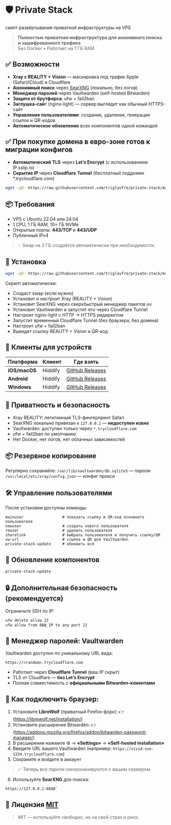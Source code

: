 # 🛡️ Private Stack
скипт развёртывания приватной инфраструктуры на VPS

> **Полностью приватная инфраструктура для анонимного поиска и зашифрованного трафика**  
> Без Docker • Работает на 1 ГБ RAM

##  ✅ Возможности
- **Xray с REALITY + Vision** — маскировка под трафик Apple (Safari/iCloud) и Cloudflare
- **Анонимный поиск** через [SearXNG](https://github.com/searxng/searxng) (локально, без логов)
- **Менеджер паролей** через Vaultwarden (self-hosted Bitwarden)
- **Защита от брутфорса**: ufw + fail2ban
- **Заглушка-сай**т (nginx-light) — сервер выглядит как обычный HTTPS-сайт
- **Управление пользователями**: создание, удаление, генерация ссылок и QR-кодов
- **Автоматическое обновление** всех компонентов одной командой

## ✅ При покупке домена в евро-зоне готов к миграции конфигов

- **Автоматический TLS** через **Let’s Encrypt** (с использованием IP.sslip.io)
- **Скрытие IP** через **Cloudflare Tunnel** (бесплатный поддомен *.trycloudflare.com)

```bash
wget -qO- https://raw.githubusercontent.com/triglavfre/private-stack/main/migrate | bash
```

## 📦 Требования
- VPS с Ubuntu 22.04 или 24.04
- 1 CPU, 1 ГБ RAM, 10+ ГБ NVMe
- Открытые порты: **443/TCP** и **443/UDP**
- Публичный IPv4
> 💡 Swap на 2 ГБ создаётся автоматически при необходимости.

## 🚀 Установка

```bash
wget -qO- https://raw.githubusercontent.com/triglavfre/private-stack/main/install | bash
```
Скрипт автоматически:

- Создаст swap (если нужно)
- Установит и настроит Xray (REALITY + Vision)
- Установит SearXNG через сверхбыстрый менеджер пакетов uv
- Установит Vaultwarden и запустит его через Cloudflare Tunnel
- Настроит nginx-light с HTTP → HTTPS редиректом
- Запустит временный Cloudflare Tunnel (без браузера, без домена)
- Настроит ufw + fail2ban
- Выведет ссылку REALITY + Vision и QR-код

## 📱 Клиенты для устройств

| Платформа     | Клиент   | Где взять                     |
|---------------|----------|-------------------------------|
| **iOS/macOS** | Hiddify  | [GitHub Releases](https://github.com/hiddify/hiddify-app/releases)|
| **Android**   | Hiddify  | [GitHub Releases](https://github.com/hiddify/hiddify-app/releases) |
| **Windows**   | Hiddify  | [GitHub Releases](https://github.com/hiddify/hiddify-app/releases) |

## 🔐 Приватность и безопасность
- Xray REALITY: легитимный TLS-фингерпринт Safari
- SearXNG локально привязан к `127.0.0.1` — **недоступен извне**
- Vaultwarden: доступен только через `*.trycloudflare.com`
- ufw + fail2ban по умолчанию
- Нет Docker, нет логов, нет облачных зависимостей

## 📦 Резервное копирование
Регулярно сохраняйте:
`/var/lib/vaultwarden/db.sqlite3` — пароли
`/usr/local/etc/xray/config.json` — конфиг прокси

## 🛠 Управление пользователями

После установки доступны команды:
```
mainuser                 # показать ссылку и QR-код основного пользователя
newuser                  # создать нового пользователя
rmuser                   # удалить пользователя
sharelink                # выбрать пользователя и получить ссылку/QR
vw-url                   # ссылка и QR для Vaultwarden
private-stack-update     # обновить всё
```
## 🔄 Обновление компонентов

```bash
private-stack-update
```
## 🔒 Дополнительная безопасность (рекомендуется)
Ограничьте SSH по IP:
```bash
ufw delete allow 22
ufw allow from ВАШ_IP to any port 22
```
## 🔑 Менеджер паролей: Vaultwarden
Vaultwarden доступен по уникальному URL вида:
```
https://<random>.trycloudflare.com
```
- Работает через **Cloudflare Tunnel** (ваш IP скрыт)
- TLS от Cloudflare — **без Let’s Encrypt**
- Полная совместимость с **официальными Bitwarden-клиентами**

## 🔗 Как подключить браузер:
1. Установите **LibreWolf** (приватный Firefox-форк):
👉 (https://librewolf.net/installation/)
2. Установите расширение Bitwarden:
👉(https://addons.mozilla.org/firefox/addon/bitwarden-password-manager/)
3. В расширении нажмите ⚙️ → **«Settings»** → **«Self-hosted installation»**
4. Введите URL вашего Vaultwarden (например: `https://vivid-sun-1234.trycloudflare.com`)
5. Сохраните и войдите в аккаунт
> ✅ Теперь все пароли синхронизируются с вашим сервером.
6. Используйте **SearXNG** для поиска:
```bash
https://127.0.0.1:8888`
```

## 📜 Лицензия [MIT](LICENSE)
>MIT — используйте свободно, но на свой страх и риск.

